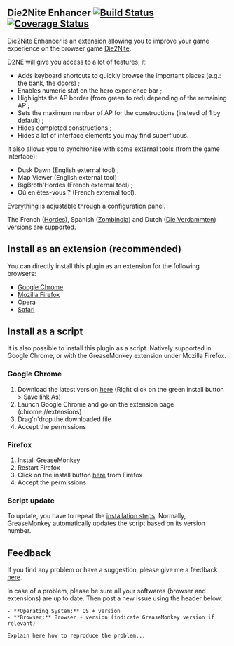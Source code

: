 ## Die2Nite Enhancer [![Build Status](https://travis-ci.org/abeaumet/die2nite_enhancer.png?branch=module_system)](https://travis-ci.org/abeaumet/die2nite_enhancer) [![Coverage Status](https://coveralls.io/repos/abeaumet/die2nite_enhancer/badge.png)](https://coveralls.io/r/abeaumet/die2nite_enhancer)

Die2Nite Enhancer is an extension allowing you to improve your game experience on the browser game [Die2Nite](http://www.die2nite.com/).

D2NE will give you access to a lot of features, it:
- Adds keyboard shortcuts to quickly browse the important places (e.g.: the bank, the doors) ;
- Enables numeric stat on the hero experience bar ;
- Highlights the AP border (from green to red) depending of the remaining AP ;
- Sets the maximum number of AP for the constructions (instead of 1 by default) ;
- Hides completed constructions ;
- Hides a lot of interface elements you may find superfluous.

It also allows you to synchronise with some external tools (from the game interface):
- Dusk Dawn (English external tool) ;
- Map Viewer (English external tool)
- BigBroth'Hordes (French external tool) ;
- Où en êtes-vous ? (French external tool).

Everything is adjustable through a configuration panel.

The French ([Hordes](http://www.hordes.fr/)), Spanish ([Zombinoia](http://www.zombinoia.com/)) and Dutch ([Die Verdammten](http://www.dieverdammten.de/)) versions are supported.

## Install as an extension (recommended)

You can directly install this plugin as an extension for the following browsers:
- [Google Chrome](https://chrome.google.com/webstore/detail/die2nite-enhancer/imkkdabijgkodinlhgncdfmghdcdacmg)
- [Mozilla Firefox](https://addons.mozilla.org/en-US/firefox/addon/die2nite_enhancer/)
- [Opera](https://addons.opera.com/en/extensions/details/die2nite-enhancer/)
- [Safari](http://safariaddons.com/en-US/safari/addon/227)

## Install as a script

It is also possible to install this plugin as a script. Natively supported in Google Chrome, or with the GreaseMonkey extension under Mozilla Firefox.

### Google Chrome

1. Download the latest version [here](http://userscripts.org/scripts/show/242398) (Right click on the green install button > Save link As)
2. Launch Google Chrome and go on the extension page (chrome://extensions)
3. Drag'n'drop the downloaded file
4. Accept the permissions

### Firefox

1. Install [GreaseMonkey](https://addons.mozilla.org/en-US/firefox/addon/greasemonkey/)
2. Restart Firefox
3. Click on the install button [here](http://userscripts.org/scripts/show/242398) from Firefox
4. Accept the permissions

### Script update

To update, you have to repeat the [installation steps](#installation-as-a-script). Normally, GreaseMonkey automatically updates the script based on its version number.

## Feedback

If you find any problem or have a suggestion, please give me a feedback [here](https://github.com/abeaumet/die2nite_enhancer/issues).

In case of a problem, please be sure all your softwares (browser and extensions) are up to date. Then post a new issue using the header below:

```
- **Operating System:** OS + version
- **Browser:** Browser + version (indicate GreaseMonkey version if relevant)

Explain here how to reproduce the problem...
```
